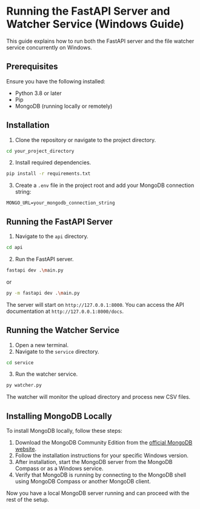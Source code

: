 # Running the FastAPI Server and Watcher Service (Windows Guide)

This guide explains how to run both the FastAPI server and the file watcher service concurrently on Windows.

## Prerequisites
Ensure you have the following installed:
- Python 3.8 or later
- Pip
- MongoDB (running locally or remotely)

## Installation

1. Clone the repository or navigate to the project directory.
```sh
cd your_project_directory
```

2. Install required dependencies.
```sh
pip install -r requirements.txt
```

3. Create a `.env` file in the project root and add your MongoDB connection string:
```
MONGO_URL=your_mongodb_connection_string
```

## Running the FastAPI Server

1. Navigate to the `api` directory.
```sh
cd api
```
2. Run the FastAPI server.
```sh
fastapi dev .\main.py
```
or
```sh
py -m fastapi dev .\main.py
```

The server will start on `http://127.0.0.1:8000`.
You can access the API documentation at `http://127.0.0.1:8000/docs`.
## Running the Watcher Service

1. Open a new terminal.
2. Navigate to the `service` directory.
```sh
cd service
```
3. Run the watcher service.
```sh
py watcher.py
```
The watcher will monitor the upload directory and process new CSV files.

## Installing MongoDB Locally

To install MongoDB locally, follow these steps:

1. Download the MongoDB Community Edition from the [official MongoDB website](https://www.mongodb.com/products/self-managed/community-edition).
2. Follow the installation instructions for your specific Windows version.
3. After installation, start the MongoDB server from the MongoDB Compass or as a Windows service.
4. Verify that MongoDB is running by connecting to the MongoDB shell using MongoDB Compass or another MongoDB client.

Now you have a local MongoDB server running and can proceed with the rest of the setup.
